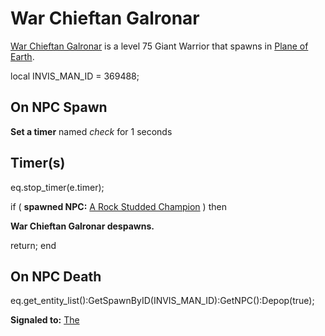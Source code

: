 # War Chieftan Galronar



[War Chieftan Galronar](/npc/222036) is a level 75 Giant Warrior that spawns in [Plane of Earth](/zone/222).


local INVIS_MAN_ID = 369488;



## On NPC Spawn

**Set a timer** named *check* for 1 seconds


## Timer(s)

eq.stop_timer(e.timer);

if ( **spawned NPC:**  [A Rock Studded Champion](/npc/222010) ) then 


**War Chieftan Galronar despawns.**


return;
end



## On NPC Death

eq.get_entity_list():GetSpawnByID(INVIS_MAN_ID):GetNPC():Depop(true);

**Signaled to:**  [The](/npc/222034)